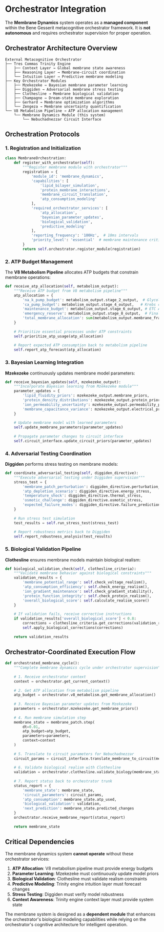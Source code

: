 # Orchestrator Integration

The **Membrane Dynamics** system operates as a **managed component** within the Bene Gesserit metacognitive orchestrator framework. It is **not autonomous** and requires orchestrator supervision for proper operation.

## Orchestrator Architecture Overview

```
External Metacognitive Orchestrator
├── Tres Commas Trinity Engine
│   ├── Context Layer → Global membrane state awareness
│   ├── Reasoning Layer → Membrane-circuit coordination
│   └── Intuition Layer → Predictive membrane modeling
├── Key Orchestrator Modules
│   ├── Mzekezeke → Bayesian membrane parameter learning
│   ├── Diggiden → Adversarial membrane stress testing  
│   ├── Clothesline → Membrane biological validation
│   ├── Champagne → Dream-state membrane exploration
│   ├── Gerhard → Membrane optimization algorithms
│   └── Zengeza → Membrane uncertainty quantification
└── V8 Metabolism Pipeline → ATP allocation management
    └── Membrane Dynamics Module (this system)
        └── Nebuchadnezzar Circuit Interface
```

## Orchestration Protocols

### 1. Registration and Initialization

```python
class MembraneOrchestration:
    def register_with_orchestrator(self):
        """Register membrane module with orchestrator"""
        registration = {
            'module_id': 'membrane_dynamics',
            'capabilities': [
                'lipid_bilayer_simulation',
                'protein_membrane_interactions', 
                'membrane_circuit_translation',
                'atp_consumption_modeling'
            ],
            'required_orchestrator_services': [
                'atp_allocation',
                'bayesian_parameter_updates',
                'biological_validation',
                'predictive_modeling'
            ],
            'reporting_frequency': '100Hz',  # 10ms intervals
            'priority_level': 'essential'  # membrane maintenance critical
        }
        return self.orchestrator.register_module(registration)
```

### 2. ATP Budget Management

The **V8 Metabolism Pipeline** allocates ATP budgets that constrain membrane operations:

```python
def receive_atp_allocation(self, metabolism_output):
    """Receive ATP budget from V8 metabolism pipeline"""
    atp_allocation = {
        'na_k_pump_budget': metabolism_output.stage_2_output,  # Glycolysis ATP
        'ca_pump_budget': metabolism_output.stage_4_output,   # Krebs cycle ATP  
        'maintenance_budget': metabolism_output.stage_6_output, # ETC ATP
        'emergency_reserve': metabolism_output.stage_8_output,  # Final ATP buffer
        'total_membrane_allocation': sum(metabolism_output.membrane_fraction)
    }
    
    # Prioritize essential processes under ATP constraints
    self.prioritize_atp_usage(atp_allocation)
    
    # Report expected ATP consumption back to metabolism pipeline
    self.report_atp_forecast(atp_allocation)
```

### 3. Bayesian Learning Integration

**Mzekezeke** continuously updates membrane model parameters:

```python
def receive_bayesian_updates(self, mzekezeke_output):
    """Incorporate Bayesian learning from Mzekezeke module"""
    parameter_updates = {
        'lipid_fluidity_priors': mzekezeke_output.membrane_priors,
        'protein_density_distributions': mzekezeke_output.protein_priors,
        'ion_permeability_uncertainty': mzekezeke_output.permeability_priors,
        'membrane_capacitance_variance': mzekezeke_output.electrical_priors
    }
    
    # Update membrane model with learned parameters
    self.update_membrane_parameters(parameter_updates)
    
    # Propagate parameter changes to circuit interface
    self.circuit_interface.update_circuit_priors(parameter_updates)
```

### 4. Adversarial Testing Coordination

**Diggiden** performs stress testing on membrane models:

```python
def coordinate_adversarial_testing(self, diggiden_directive):
    """Execute adversarial testing under Diggiden supervision"""
    stress_test = {
        'membrane_patch_perturbation': diggiden_directive.perturbation_type,
        'atp_depletion_scenario': diggiden_directive.energy_stress,
        'temperature_shock': diggiden_directive.thermal_stress,
        'osmotic_challenge': diggiden_directive.osmotic_stress,
        'expected_failure_modes': diggiden_directive.failure_predictions
    }
    
    # Run stress test simulation
    test_results = self.run_stress_test(stress_test)
    
    # Report robustness metrics back to Diggiden
    self.report_robustness_analysis(test_results)
```

### 5. Biological Validation Pipeline

**Clothesline** ensures membrane models maintain biological realism:

```python
def biological_validation_check(self, clothesline_criteria):
    """Validate membrane behavior against biological constraints"""
    validation_results = {
        'membrane_potential_range': self.check_voltage_realism(),
        'atp_consumption_efficiency': self.check_energy_realism(), 
        'ion_gradient_maintenance': self.check_gradient_stability(),
        'protein_function_integrity': self.check_protein_realism(),
        'overall_biological_score': self.calculate_realism_score()
    }
    
    # If validation fails, receive corrective instructions
    if validation_results['overall_biological_score'] < 0.8:
        corrections = clothesline_criteria.get_corrections(validation_results)
        self.apply_biological_corrections(corrections)
    
    return validation_results
```

## Orchestrator-Coordinated Execution Flow

```python
def orchestrated_membrane_cycle():
    """Complete membrane dynamics cycle under orchestrator supervision"""
    
    # 1. Receive orchestrator context
    context = orchestrator.get_current_context()
    
    # 2. Get ATP allocation from metabolism pipeline  
    atp_budget = orchestrator.v8_metabolism.get_membrane_allocation()
    
    # 3. Receive Bayesian parameter updates from Mzekezeke
    parameters = orchestrator.mzekezeke.get_membrane_priors()
    
    # 4. Run membrane simulation step
    membrane_state = membrane_patch.step(
        dt=0.01,
        atp_budget=atp_budget,
        parameters=parameters,
        context=context
    )
    
    # 5. Translate to circuit parameters for Nebuchadnezzar
    circuit_params = circuit_interface.translate_membrane_to_circuit(membrane_state)
    
    # 6. Validate biological realism with Clothesline
    validation = orchestrator.clothesline.validate_biology(membrane_state)
    
    # 7. Report status back to orchestrator trunk
    status_report = {
        'membrane_state': membrane_state,
        'circuit_parameters': circuit_params,
        'atp_consumption': membrane_state.atp_used,
        'biological_validation': validation,
        'next_prediction': membrane_state.predicted_changes
    }
    orchestrator.receive_membrane_report(status_report)
    
    return membrane_state
```

## Critical Dependencies

The membrane dynamics system **cannot operate** without these orchestrator services:

1. **ATP Allocation**: V8 metabolism pipeline must provide energy budgets
2. **Parameter Learning**: Mzekezeke must continuously update model priors  
3. **Biological Validation**: Clothesline must validate realism constraints
4. **Predictive Modeling**: Trinity engine intuition layer must forecast changes
5. **Stress Testing**: Diggiden must verify model robustness
6. **Context Awareness**: Trinity engine context layer must provide system state

The membrane system is designed as a **dependent module** that enhances the orchestrator's biological modeling capabilities while relying on the orchestrator's cognitive architecture for intelligent operation. 